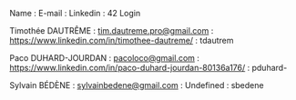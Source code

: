 Name : E-mail : Linkedin : 42 Login

Timothée DAUTRÊME   : tim.dautreme.pro@gmail.com : https://www.linkedin.com/in/timothee-dautreme/             : tdautrem

Paco DUHARD-JOURDAN : pacoloco@gmail.com         : https://www.linkedin.com/in/paco-duhard-jourdan-80136a176/ : pduhard-

Sylvain BÉDÈNE      : sylvainbedene@gmail.com    : Undefined                                                  : sbedene

